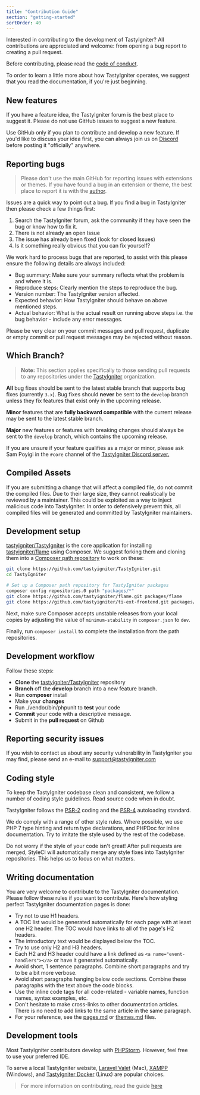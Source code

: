 ```yaml
---
title: "Contribution Guide"
section: "getting-started"
sortOrder: 40
---
```


Interested in contributing to the development of TastyIgniter? All contributions are appreciated and welcome: from
opening a bug report to creating a pull request.

Before contributing, please read the [code of conduct](code-of-conduct).

To order to learn a little more about how TastyIgniter operates, we suggest that you read the documentation, if you're
just beginning.

## New features

If you have a feature idea, the TastyIgniter forum is the best place to suggest it. Please do not use GitHub issues to
suggest a new feature.

Use GitHub only if you plan to contribute and develop a new feature. If you'd like to discuss your idea first, you can
always join us on <a href="https://tastyigniter.com/discord" target="_blank">Discord</a> before posting it "officially"
anywhere.

## Reporting bugs

> Please don't use the main GitHub for reporting issues with extensions or themes. If you have found a bug in an extension or theme, the best place to report it is with the [author](https://tastyigniter.com/marketplace).

Issues are a quick way to point out a bug. If you find a bug in TastyIgniter then please check a few things first:

1. Search the TastyIgniter forum, ask the community if they have seen the bug or know how to fix it.
2. There is not already an open Issue
3. The issue has already been fixed (look for closed Issues)
4. Is it something really obvious that you can fix yourself?

We work hard to process bugs that are reported, to assist with this please ensure the following details are always
included:

- Bug summary: Make sure your summary reflects what the problem is and where it is.
- Reproduce steps: Clearly mention the steps to reproduce the bug.
- Version number: The TastyIgniter version affected.
- Expected behavior: How TastyIgniter should behave on above mentioned steps.
- Actual behavior: What is the actual result on running above steps i.e. the bug behavior - include any error messages.

Please be very clear on your commit messages and pull request, duplicate or empty commit or pull request messages may be
rejected without reason.

## Which Branch?

> **Note:** This section applies specifically to those sending pull requests to any repositories under the <a href="https://github.com/tastyigniter" target="_blank">TastyIgniter</a> organization.

**All** bug fixes should be sent to the latest stable branch that supports bug fixes (currently `3.x`). Bug fixes
should **never** be sent to the `develop` branch unless they fix features that exist only in the upcoming release.

**Minor** features that are **fully backward compatible** with the current release may be sent to the latest stable
branch.

**Major** new features or features with breaking changes should always be sent to the `develop` branch, which contains
the upcoming release.

If you are unsure if your feature qualifies as a major or minor, please ask Sam Poyigi in the `#core` channel of
the [TastyIgniter Discord server.](https://tastyigniter.com/discord)

## Compiled Assets

If you are submitting a change that will affect a compiled file, do not commit the compiled files. Due to their large
size, they cannot realistically be reviewed by a maintainer. This could be exploited as a way to inject malicious code
into TastyIgniter. In order to defensively prevent this, all compiled files will be generated and committed by
TastyIgniter maintainers.

## Development setup

<a href="https://github.com/tastyigniter/TastyIgniter" target="_blank">tastyigniter/TastyIgniter</a> is the core
application for installing
<a href="https://github.com/tastyigniter/flame" target="_blank">tastyigniter/flame</a> using Composer. We suggest
forking them and cloning them into a <a href="https://getcomposer.org/doc/05-repositories.md#path" target="_blank">
Composer path repository</a> to work on these:

```bash
git clone https://github.com/tastyigniter/TastyIgniter.git
cd TastyIgniter

# Set up a Composer path repository for TastyIgniter packages
composer config repositories.0 path "packages/*"
git clone https://github.com/tastyigniter/flame.git packages/flame
git clone https://github.com/tastyigniter/ti-ext-frontend.git packages/frontend # etc
```

Next, make sure Composer accepts unstable releases from your local copies by adjusting the value of `minimum-stability`
in `composer.json` to `dev`.

Finally, run `composer install` to complete the installation from the path repositories.

## Development workflow

Follow these steps:

- **Clone** the <a href="https://github.com/tastyigniter/TastyIgniter" target="_blank">tastyigniter/TastyIgniter</a>
  repository
- **Branch** off the **develop** branch into a new feature branch.
- Run **composer** install
- Make your **changes**
- Run ./vendor/bin/phpunit to **test** your code
- **Commit** your code with a descriptive message.
- Submit in the **pull request** on Github

## Reporting security issues

If you wish to contact us about any security vulnerability in TastyIgniter you may find, please send an e-mail to
support@tastyigniter.com

## Coding style

To keep the TastyIgniter codebase clean and consistent, we follow a number of coding style guidelines. Read source code
when in doubt.

TastyIgniter follows
the [PSR-2](https://github.com/php-fig/fig-standards/blob/master/accepted/PSR-2-coding-style-guide.md) coding and
the [PSR-4](https://github.com/php-fig/fig-standards/blob/master/accepted/PSR-4-autoloader.md) autoloading standard.

We do comply with a range of other style rules. Where possible, we use PHP 7 type hinting and return type declarations,
and PHPDoc for inline documentation. Try to imitate the style used by the rest of the codebase.

Do not worry if the style of your code isn't great! After pull requests are merged, StyleCI will automatically merge any
style fixes into TastyIgniter repositories. This helps us to focus on what matters.

## Writing documentation

You are very welcome to contribute to the TastyIgniter documentation. Please follow these rules if you want to
contribute. Here's how styling perfect TastyIgniter documentation pages is done:

- Try not to use H1 headers.
- A TOC list would be generated automatically for each page with at least one H2 header. The TOC would have links to all
  of the page's H2 headers.
- The introductory text would be displayed below the TOC.
- Try to use only H2 and H3 headers.
- Each H2 and H3 header could have a link defined as `<a name="event-handlers"></a>` or have it generated automatically.
- Avoid short, 1 sentence paragraphs. Combine short paragraphs and try to be a bit more verbose.
- Avoid short paragraphs hanging below code sections. Combine these paragraphs with the text above the code blocks.
- Use the inline code tags for all code-related - variable names, function names, syntax examples, etc.
- Don't hesitate to make cross-links to other documentation articles. There is no need to add links to the same article
  in the same paragraph.
- For your reference, see the [pages.md](https://github.com/tastyigniter/docs/blob/master/customize/pages.md)
  or [themes.md](https://github.com/tastyigniter/docs/blob/master/customize/themes.md) files.

## Development tools

Most TastyIgniter contributors develop with <a href="https://www.jetbrains.com/phpstorm/download/" target="_blank">
PHPStorm</a>. However, feel free to use your preferred IDE.

To serve a local TastyIgniter website, <a href="https://laravel.com/docs/master/valet" target="_blank">Laravel
Valet</a> (Mac), <a href="https://www.apachefriends.org/index.html" target="_blank">XAMPP</a> (Windows),
and <a href="https://github.com/ThisIsQasim/TastyIgniter" target="_blank">TastyIgniter Docker</a> (Linux) are popular
choices.

> For more information on contributing, read the guide <a href="https://github.com/tastyigniter/TastyIgniter/blob/master/CONTRIBUTING.md" target="_blank">here</a>